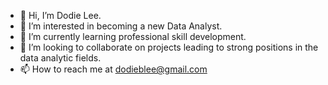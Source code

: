 - 👋 Hi, I’m Dodie Lee.
- 👀 I’m interested in becoming a new Data Analyst.
- 🌱 I’m currently learning professional skill development.
- 💞️ I’m looking to collaborate on projects leading to strong positions in the data analytic fields.
- 📫 How to reach me at dodieblee@gmail.com

<!---
dodieblee/dodieblee is a ✨ special ✨ repository because its `README.md` (this file) appears on your GitHub profile.
You can click the Preview link to take a look at your changes.
--->
